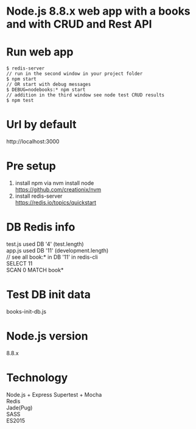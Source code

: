 Node.js 8.8.x web app with a books and with CRUD and Rest API
===========================================

# Run web app
    $ redis-server
    // run in the second window in your project folder
    $ npm start
    // OR start with debug messages
    $ DEBUG=nodebooks:* npm start
    // addition in the third window see node test CRUD results
    $ npm test

# Url by default
http://localhost:3000

# Pre setup
1. install npm via nvm install node<br/>
https://github.com/creationix/nvm
2. install redis-server<br/>
https://redis.io/topics/quickstart

# DB Redis info
test.js used DB '4' (test.length)<br/>
app.js used DB '11' (development.length)<br/>
// see all book:* in DB '11' in redis-cli<br/>
SELECT 11<br/>
SCAN 0 MATCH book*

# Test DB init data
books-init-db.js

# Node.js version
8.8.x

# Technology
Node.js + Express
Supertest + Mocha<br/>
Redis<br/>
Jade(Pug)<br/>
SASS<br/>
ES2015
